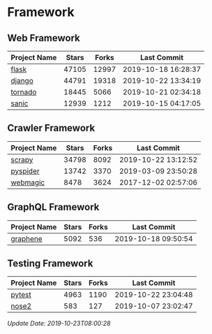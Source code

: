 # Framework

## Web Framework

| Project Name | Stars | Forks | Last Commit |
| ------------ | ----- | ----- | ----------- |
| [flask](https://github.com/pallets/flask) | 47105 | 12997 | 2019-10-18 16:28:37 |
| [django](https://github.com/django/django) | 44791 | 19318 | 2019-10-22 13:34:19 |
| [tornado](https://github.com/tornadoweb/tornado) | 18445 | 5066 | 2019-10-21 02:34:18 |
| [sanic](https://github.com/huge-success/sanic) | 12939 | 1212 | 2019-10-15 04:17:05 |

## Crawler Framework

| Project Name | Stars | Forks | Last Commit |
| ------------ | ----- | ----- | ----------- |
| [scrapy](https://github.com/scrapy/scrapy) | 34798 | 8092 | 2019-10-22 13:12:52 |
| [pyspider](https://github.com/binux/pyspider) | 13742 | 3370 | 2019-03-09 23:50:28 |
| [webmagic](https://github.com/code4craft/webmagic) | 8478 | 3624 | 2017-12-02 02:57:06 |

## GraphQL Framework

| Project Name | Stars | Forks | Last Commit |
| ------------ | ----- | ----- | ----------- |
| [graphene](https://github.com/graphql-python/graphene) | 5092 | 536 | 2019-10-18 09:50:54 |

## Testing Framework

| Project Name | Stars | Forks | Last Commit |
| ------------ | ----- | ----- | ----------- |
| [pytest](https://github.com/pytest-dev/pytest) | 4963 | 1190 | 2019-10-22 23:04:48 |
| [nose2](https://github.com/nose-devs/nose2) | 583 | 127 | 2019-10-07 23:02:47 |

*Update Date: 2019-10-23T08:00:28*
